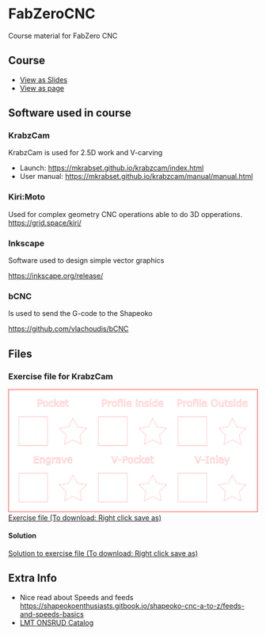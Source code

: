# FabZeroCNC
Course material for FabZero CNC 

## Course 

- [View as Slides](https://hackmd.io/@bruuce/kets_CNC?type=slide)
- [View as page](https://hackmd.io/@bruuce/kets_CNC?type=view)

## Software used in course
### KrabzCam 

KrabzCam is used for 2.5D work and V-carving
- Launch: https://mkrabset.github.io/krabzcam/index.html
- User manual: https://mkrabset.github.io/krabzcam/manual/manual.html

### Kiri:Moto

Used for complex geometry CNC operations able to do 3D opperations.
https://grid.space/kiri/

### Inkscape

Software used to design simple vector graphics

https://inkscape.org/release/

### bCNC

Is used to send the G-code to the Shapeoko

https://github.com/vlachoudis/bCNC

## Files
### Exercise file for KrabzCam

![](Files/Different%20type%20of%20opps.svg)
[Exercise file (To download: Right click save as)](Files/Different%20type%20of%20opps.svg)
#### Solution

[Solution to exercise file (To download: Right click save as)](Files/different%20opps.json.gz)

## Extra Info
- Nice read about Speeds and feeds https://shapeokoenthusiasts.gitbook.io/shapeoko-cnc-a-to-z/feeds-and-speeds-basics
- [LMT ONSRUD Catalog](Files\LMT_Onsrud_Product_Cutting_Tools_Catalog_PCT-19.pdf)